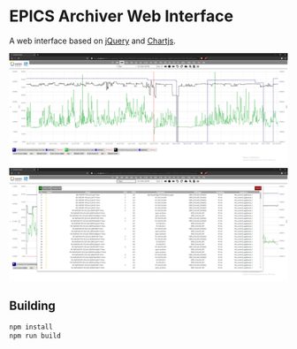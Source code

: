 # EPICS Archiver Web Interface

A web interface based on [jQuery](https://jquery.com/) and [Chartjs](http://www.chartjs.org/).

![Chart](./imgs/chart.png)
![SearchResults](./imgs/menu.png)

## Building

```
npm install
npm run build
```
